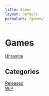 ```yaml
---
title: Games
layout: default
permalink: /games/
---
```


# Games

[Ultramite](./ultramite/)

## Categories

[Released](./released/)  
[WIP](./wip/)
